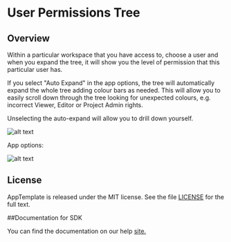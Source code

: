 User Permissions Tree
=========================

## Overview

Within a particular workspace that you have access to, choose a user and when you expand the tree, it will show you the level of permission that this particular user has.

If you select "Auto Expand" in the app options, the tree will automatically expand the whole tree adding colour bars as needed. This will allow you to easily scroll down through the tree looking for unexpected colours, e.g. incorrect Viewer, Editor or Project Admin rights.

Unselecting the auto-expand will allow you to drill down yourself.

![alt text](https://github.com/nikantonelli/UserPermissionsTree/blob/master/Images/permissionsTree.png)

App options:

![alt text](https://github.com/nikantonelli/UserPermissionsTree/blob/master/Images/appOptions.png)

## License

AppTemplate is released under the MIT license.  See the file [LICENSE](./LICENSE) for the full text.

##Documentation for SDK

You can find the documentation on our help [site.](https://help.rallydev.com/apps/2.0/doc/)
